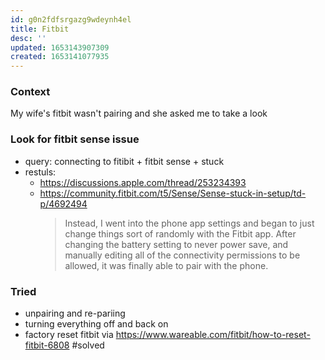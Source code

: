 ```yaml
---
id: g0n2fdfsrgazg9wdeynh4el
title: Fitbit
desc: ''
updated: 1653143907309
created: 1653141077935
---
```


### Context
My wife's fitbit wasn't pairing and she asked me to take a look 

### Look for fitbit sense issue
- query: connecting to fitibit + fitbit sense + stuck
- restuls:
    - https://discussions.apple.com/thread/253234393
    - https://community.fitbit.com/t5/Sense/Sense-stuck-in-setup/td-p/4692494
        > Instead, I went into the phone app settings and began to just change things sort of randomly with the Fitbit app.  After changing the battery setting to never power save, and manually editing all of the connectivity permissions to be allowed, it was finally able to pair with the phone.

### Tried
- unpairing and re-pariing
- turning everything off and back on
- factory reset fitbit via https://www.wareable.com/fitbit/how-to-reset-fitbit-6808 #solved

